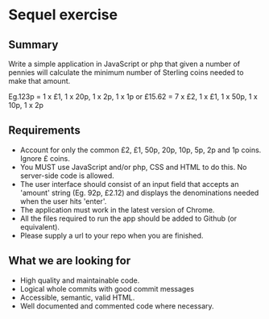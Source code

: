 # Sequel exercise

## Summary

Write a simple application in JavaScript or php that given a number of pennies will calculate
the minimum number of Sterling coins needed to make that amount.

Eg.123p = 1 x £1, 1 x 20p, 1 x 2p, 1 x 1p or £15.62 = 7 x £2, 1 x £1, 1 x 50p, 1 x 10p, 1 x 2p

## Requirements

- Account for only the common £2, £1, 50p, 20p, 10p, 5p, 2p and 1p coins. Ignore £
    coins.
- You MUST use JavaScript and/or php, CSS and HTML to do this. No server-side
    code is allowed.
- The user interface should consist of an input field that accepts an 'amount' string
    (Eg. 92p, £2.12) and displays the denominations needed when the user hits 'enter'.
- The application must work in the latest version of Chrome.
- All the files required to run the app should be added to Github (or equivalent).
- Please supply a url to your repo when you are finished.

## What we are looking for

- High quality and maintainable code.
- Logical whole commits with good commit messages
- Accessible, semantic, valid HTML.
- Well documented and commented code where necessary.